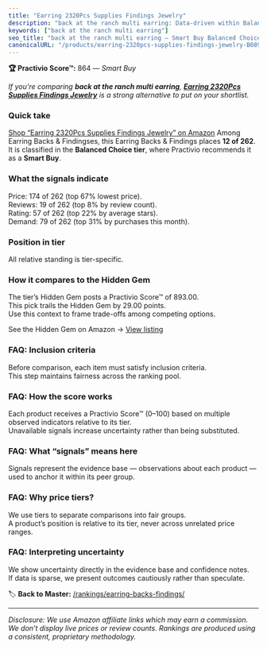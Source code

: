 ```yaml
---
title: "Earring 2320Pcs Supplies Findings Jewelry"
description: "back at the ranch multi earring: Data-driven within Balanced Choice ranking using the Practivio Score™. Positioned by quality, value, demand, findability, mome…"
keywords: ["back at the ranch multi earring"]
seo_title: "back at the ranch multi earring — Smart Buy Balanced Choice (2025)"
canonicalURL: "/products/earring-2320pcs-supplies-findings-jewelry-B0894JWQ28/"
---
```


**🏆 Practivio Score™:** 864 — _Smart Buy_


*If you're comparing **back at the ranch multi earring**, **[Earring 2320Pcs Supplies Findings Jewelry](https://www.amazon.com/dp/B0894JWQ28?tag=practivio-20)** is a strong alternative to put on your shortlist.*
### Quick take
[Shop “Earring 2320Pcs Supplies Findings Jewelry” on Amazon](https://www.amazon.com/dp/B0894JWQ28?tag=practivio-20)
Among Earring Backs & Findingses, this Earring Backs & Findings places **12 of 262**.  
It is classified in the **Balanced Choice tier**, where Practivio recommends it as a **Smart Buy**.

### What the signals indicate
Price: 174 of 262 (top 67% lowest price).  
Reviews: 19 of 262 (top 8% by review count).  
Rating: 57 of 262 (top 22% by average stars).  
Demand: 79 of 262 (top 31% by purchases this month).

### Position in tier
All relative standing is tier-specific.

### How it compares to the Hidden Gem
The tier’s Hidden Gem posts a Practivio Score™ of 893.00.  
This pick trails the Hidden Gem by 29.00 points.  
Use this context to frame trade-offs among competing options.  

See the Hidden Gem on Amazon → [View listing](https://www.amazon.com/dp/B083428HLR?tag=practivio-20)

### FAQ: Inclusion criteria
Before comparison, each item must satisfy inclusion criteria.  
This step maintains fairness across the ranking pool.

### FAQ: How the score works
Each product receives a Practivio Score™ (0–100) based on multiple observed indicators relative to its tier.  
Unavailable signals increase uncertainty rather than being substituted.

### FAQ: What “signals” means here
Signals represent the evidence base — observations about each product — used to anchor it within its peer group.

### FAQ: Why price tiers?
We use tiers to separate comparisons into fair groups.  
A product’s position is relative to its tier, never across unrelated price ranges.

### FAQ: Interpreting uncertainty
We show uncertainty directly in the evidence base and confidence notes.  
If data is sparse, we present outcomes cautiously rather than speculate.


🏷️ **Back to Master:** [/rankings/earring-backs-findings/](/rankings/earring-backs-findings/)

---
_Disclosure: We use Amazon affiliate links which may earn a commission. We don’t display live prices or review counts. Rankings are produced using a consistent, proprietary methodology._
